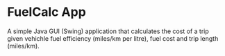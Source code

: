 # FuelCalc App

A simple Java GUI (Swing) application that calculates the cost of a trip given vehichle fuel efficiency (miles/km per litre), fuel cost and trip length (miles/km).

